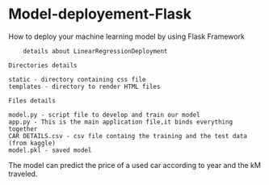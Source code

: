 # Model-deployement-Flask

How to deploy your machine learning model by using Flask Framework

        details about LinearRegressionDeployment    

    Directories details

    static - directory containing css file 
    templates - directory to render HTML files

    Files details

    model.py - script file to develop and train our model
    app.py - This is the main application file,it binds everything together
    CAR DETAILS.csv - csv file containg the training and the test data (from kaggle)
    model.pkl - saved model 

The model can predict the price of a used car according to year and the kM traveled.
